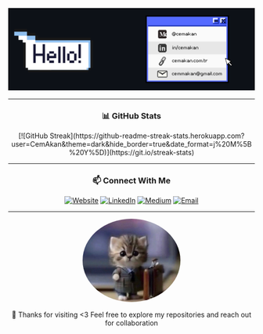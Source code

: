 <div align="center">
  <img src="./header1.png" alt="header"/>
</div>

---

<div align="center">
  <h3>📊 GitHub Stats</h3>
  [![GitHub Streak](https://github-readme-streak-stats.herokuapp.com?user=CemAkan&theme=dark&hide_border=true&date_format=j%20M%5B%20Y%5D)](https://git.io/streak-stats)
</div>

---

<div align="center">
  <h3>📫 Connect With Me</h3>
  
  [![Website](https://img.shields.io/badge/Website-FF5722?style=for-the-badge&logo=google-chrome&logoColor=white)](https://cemakan.com.tr)
  [![LinkedIn](https://img.shields.io/badge/LinkedIn-0077B5?style=for-the-badge&logo=linkedin&logoColor=white)](https://linkedin.com/in/cemakan)
  [![Medium](https://img.shields.io/badge/Medium-12100E?style=for-the-badge&logo=medium&logoColor=white)](https://medium.com/@cemakan)
  [![Email](https://img.shields.io/badge/Email-D14836?style=for-the-badge&logo=gmail&logoColor=white)](mailto:cemmakan@gmail.com)
</div>

---

<div align="center">
  <img src="./cool_cat.jpg" alt="Cool Cat" width="200" style="border-radius: 50%;" />
  <br>
  
  <p>💙 Thanks for visiting <3 Feel free to explore my repositories and reach out for collaboration</p>
</div>

